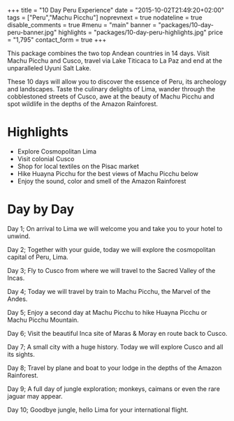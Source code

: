 +++
title = "10 Day Peru Experience"
date = "2015-10-02T21:49:20+02:00"
tags = ["Peru","Machu Picchu"]
noprevnext = true
nodateline = true
disable_comments = true
#menu = "main"
banner = "packages/10-day-peru-banner.jpg"
highlights = "packages/10-day-peru-highlights.jpg"
price = "1,795"
contact_form = true
+++


This package combines the two top Andean countries in 14 days. Visit Machu Picchu and Cusco, travel via Lake Titicaca to La Paz and end at the unparalleled Uyuni Salt Lake.

These 10 days will allow you to discover the essence of Peru, its archeology and landscapes. Taste the culinary delights of Lima, wander through the cobblestoned streets of Cusco, awe at the beauty of Machu Picchu and spot wildlife in the depths of the Amazon Rainforest.

# Highlights

* Explore Cosmopolitan Lima
* Visit colonial Cusco
* Shop for local textiles on the Pisac market
* Hike Huayna Picchu for the best views of Machu Picchu below
* Enjoy the sound, color and smell of the Amazon Rainforest

# Day by Day

Day 1; On arrival to Lima we will welcome you and take you to your hotel to unwind.

Day 2; Together with your guide, today we will explore the cosmopolitan capital of Peru, Lima.

Day 3; Fly to Cusco from where we will travel to the Sacred Valley of the Incas.

Day 4; Today we will travel by train to Machu Picchu, the Marvel of the Andes.

Day 5; Enjoy a second day at Machu Picchu to hike Huayna Picchu or Machu Picchu Mountain.

Day 6; Visit the beautiful Inca site of Maras & Moray en route back to Cusco.

Day 7; A small city with a huge history. Today we will explore Cusco and all its sights.

Day 8; Travel by plane and boat to your lodge in the depths of the Amazon Rainforest.

Day 9; A full day of jungle exploration; monkeys, caimans or even the rare jaguar may appear.

Day 10; Goodbye jungle, hello Lima for your international flight.
